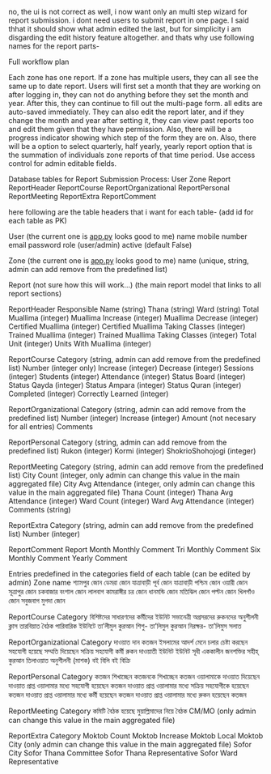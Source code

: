 no, the ui is not correct as well, i now want only an multi step wizard for report submission. i dont need users to submit report in one page. I said thhat it should show what admin edited the last, but for simplicity i am disgarding the edit history feature altogether. and thats why use following names for the report parts-

Full workflow plan

Each zone has one report. If a zone has multiple users, they can all see the same up to date report. Users will first set a month that they are working on after logging in, they can not do anything before they set the month and year. After this, they can continue to fill out the multi-page form. all edits are auto-saved immediately. They can also edit the report later, and if they change the month and year after setting it, they can view past reports too and edit them given that they have permission. Also, there will be a progress indicator showing which step of the form they are on. Also, there will be a option to select quarterly, half yearly, yearly report option that is the summation of individuals zone reports of that time period. Use access control for admin editable fields.

Database tables for Report Submission Process:
User
Zone
Report
ReportHeader
ReportCourse
ReportOrganizational
ReportPersonal
ReportMeeting
ReportExtra
ReportComment


here following are the table headers that i want for each table- (add id for each table as PK)

User (the current one is [app.py](app.py) looks good to me)
    name
    mobile number
    email
    password
    role (user/admin)
    active (default False)

Zone (the current one is [app.py](app.py) looks good to me)
    name (unique, string, admin can add remove from the predefined list)

Report (not sure how this will work...)
    (the main report model that links to all report sections)


ReportHeader
    Responsible Name (string)
    Thana (string)
    Ward (string)
    Total Muallima (integer)
    Muallima Increase (integer)
    Muallima Decrease (integer)
    Certified Muallima (integer)
    Certified Muallima Taking Classes (integer)
    Trained Muallima (integer)
    Trained Muallima Taking Classes (integer)
    Total Unit (integer)
    Units With Muallima (integer)

ReportCourse
    Category (string, admin can add remove from the predefined list)
    Number (integer only)
    Increase (integer)
    Decrease (integer)
    Sessions (integer)
    Students (integer)
    Attendance (integer)
    Status Board (integer)
    Status Qayda (integer)
    Status Ampara (integer)
    Status Quran (integer)
    Completed (integer)
    Correctly Learned (integer)

ReportOrganizational
    Category (string, admin can add remove from the predefined list)
    Number (integer)
    Increase (integer)
    Amount (not necesary for all entries)
    Comments

ReportPersonal
    Category (string, admin can add remove from the predefined list)
    Rukon (integer)
    Kormi (integer)
    ShokrioShohojogi (integer)

ReportMeeting
    Category (string, admin can add remove from the predefined list)
    City Count (integer, only admin can change this value in the main aggregated file)
    City Avg Attendance (integer, only admin can change this value in the main aggregated file)
    Thana Count (integer)
    Thana Avg Attendance (integer)
    Ward Count (integer)
    Ward Avg Attendance (integer)
    Comments (string)

ReportExtra
    Category (string, admin can add remove from the predefined list)
    Number (integer)

ReportComment
    Report Month
    Monthly Comment
    Tri Monthly Comment
    Six Monthly Comment
    Yearly Comment



Entries predefined in the categories field of each table (can be edited by admin)
Zone
    name
        শ্যামপুর জোন
        ডেমরা জোন
        যাত্রাবাড়ী পূর্ব জোন
        যাত্রাবাড়ী পশ্চিম জোন
        ওয়ারী জোন
        সূত্রাপুর জোন
        চকবাজার বংশাল জোন
        লালবাগ কামরাঙ্গীর চর জোন
        ধানমন্ডি জোন
        মতিঝিল জোন
        পল্টন জোন
        খিলগাঁও জোন
        সবুজবাগ মুগদা জোন

ReportCourse
    Category
        বিশিষ্টদের
        সাধারণদের
        কর্মীদের
        ইউনিট সভানেত্রী
        অগ্রসরদের
        রুকনদের অনুশীলনী ক্লাস
        তারবিয়াত বৈঠক
        পারিবারিক ইউনিটে তা’লীমুল কুরআন
        শিশু- তা’লিমুল কুরআন
        নিরক্ষর- তা’লিমুস সলাত

ReportOrganizational
    Category
        দাওয়াত দান
        কতজন ইসলামের আদর্শ মেনে  চলার চেষ্টা করছেন
        সহযোগী হয়েছে
        সম্মতি দিয়েছেন
        সক্রিয় সহযোগী
        কর্মী
        রুকন
        দাওয়াতী ইউনিট
        ইউনিট
        সূধী
        এককালীন
        জনশক্তির সহীহ্ কুরআন তিলাওয়াত অনুশীলনী (মাশক)
        বই বিলি
        বই বিক্রি

ReportPersonal
    Category
        কতজন শিখাচ্ছেন
        কতজনকে শিখাচ্ছেন
        কতজন ওয়ালামাকে দাওয়াত দিয়েছেন
        দাওয়াত প্রাপ্ত ওয়ালামার মধ্যে সহযোগী হয়েছেন কতজন
        দাওয়াত প্রাপ্ত ওয়ালামার মধ্যে সক্রিয় সহযোগীকে হয়েছেন কতজন
        দাওয়াত প্রাপ্ত ওয়ালামার মধ্যে কর্মী হয়েছেন কতজন
        দাওয়াত প্রাপ্ত ওয়ালামার মধ্যে রুকন হয়েছেন কতজন

ReportMeeting
    Category
        কমিটি বৈঠক হয়েছে
        মুয়াল্লিমাদের নিয়ে বৈঠক
        CM/MO (only admin can change this value in the main aggregated file)

ReportExtra
    Category
        Moktob Count
        Moktob Increase
        Moktob Local
        Moktob City (only admin can change this value in the main aggregated file)
        Sofor City
        Sofor Thana Committee
        Sofor Thana Representative
        Sofor Ward Representative

